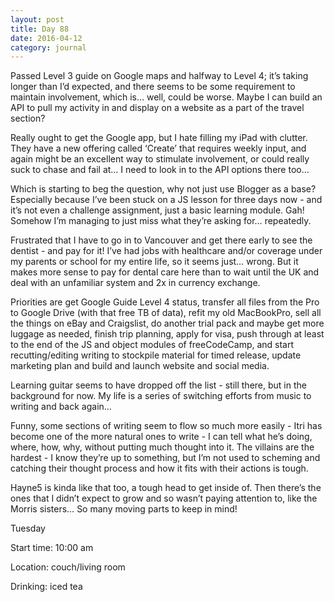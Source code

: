 ```yaml
---
layout: post
title: Day 88
date: 2016-04-12
category: journal
---
```


Passed Level 3 guide on Google maps and halfway to Level 4; it’s taking longer than I’d expected, and there seems to be some requirement to maintain involvement, which is… well, could be worse. Maybe I can build an API to pull my activity in and display on a website as a part of the travel section? 

Really ought to get the Google app, but I hate filling my iPad with clutter. They have a new offering called ‘Create’ that requires weekly input, and again might be an excellent way to stimulate involvement, or could really suck to chase and fail at… I need to look in to the API options there too… 

Which is starting to beg the question, why not just use Blogger as a base? Especially because I’ve been stuck on a JS lesson for three days now - and it’s not even a challenge assignment, just a basic learning module. Gah! Somehow I’m managing to just miss what they’re asking for… repeatedly. 

Frustrated that I have to go in to Vancouver and get there early to see the dentist - and pay for it! I’ve had jobs with healthcare and/or coverage under my parents or school for my entire life, so it seems just… wrong. But it makes more sense to pay for dental care here than to wait until the UK and deal with an unfamiliar system and 2x in currency exchange. 

Priorities are get Google Guide Level 4 status, transfer all files from the Pro to Google Drive (with that free TB of data), refit my old MacBookPro, sell all the things on eBay and Craigslist, do another trial pack and maybe get more luggage as needed, finish trip planning, apply for visa, push through at least to the end of the JS and object modules of freeCodeCamp, and start recutting/editing writing to stockpile material for timed release, update marketing plan and build and launch website and social media. 

Learning guitar seems to have dropped off the list - still there, but in the background for now. My life is a series of switching efforts from music to writing and back again… 

Funny, some sections of writing seem to flow so much more easily - Itri has become one of the more natural ones to write - I can tell what he’s doing, where, how, why, without putting much thought into it. The villains are the hardest - I know they’re up to something, but I’m not used to scheming and catching their thought process and how it fits with their actions is tough. 

Hayne5 is kinda like that too, a tough head to get inside of. Then there’s the ones that I didn’t expect to grow and so wasn’t paying attention to, like the Morris sisters… So many moving parts to keep in mind!


Tuesday

Start time: 10:00 am

Location: couch/living room

Drinking: iced tea
